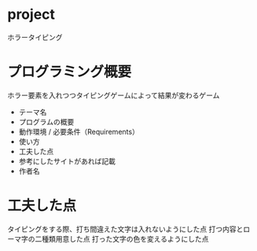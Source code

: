# project
ホラータイピング

# プログラミング概要
ホラー要素を入れつつタイピングゲームによって結果が変わるゲーム
- テーマ名
- プログラムの概要
- 動作環境 / 必要条件（Requirements）
- 使い方
- 工夫した点
- 参考にしたサイトがあれば記載
- 作者名

# 工夫した点
タイピングをする際、打ち間違えた文字は入れないようにした点
打つ内容とローマ字の二種類用意した点
打った文字の色を変えるようにした点
